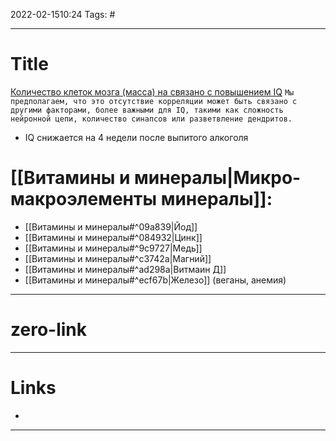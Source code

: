 2022-02-1510:24
Tags: #

---
# Title
[Количество клеток мозга (масса) на связано с повышением IQ](https://academic.oup.com/cercor/article/31/1/650/5906161)
`Мы предполагаем, что это отсутствие корреляции может быть связано с другими факторами, более важными для IQ, такими как сложность нейронной цепи, количество синапсов или разветвление дендритов.`

- IQ снижается на 4 недели после выпитого алкоголя

# [[Витамины и минералы|Микро-макроэлементы минералы]]:
- [[Витамины и минералы#^09a839|Йод]]
- [[Витамины и минералы#^084932|Цинк]]
- [[Витамины и минералы#^9c9727|Медь]]
- [[Витамины и минералы#^c3742a|Магний]]
-  [[Витамины и минералы#^ad298a|Витмаин Д]]
- [[Витамины и минералы#^ecf67b|Железо]] (веганы, анемия)


---
# zero-link

---
# Links
- 


---